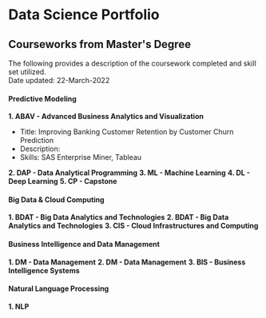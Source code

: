 # Data Science Portfolio
## Courseworks from Master's Degree
The following provides a description of the coursework completed and skill set utilized. \
Date updated: 22-March-2022

#### Predictive Modeling
**1. ABAV - Advanced Business Analytics and Visualization**
- Title:  Improving Banking Customer Retention by Customer Churn Prediction
- Description:
- Skills: SAS Enterprise Miner, Tableau


**2. DAP - Data Analytical Programming**
**3. ML - Machine Learning**
**4. DL - Deep Learning**
**5. CP - Capstone**

#### Big Data & Cloud Computing
**1. BDAT - Big Data Analytics and Technologies**
**2. BDAT - Big Data Analytics and Technologies**
**3. CIS - Cloud Infrastructures and Computing**

#### Business Intelligence and Data Management
**1. DM - Data Management**
**2. DM - Data Management**
**3. BIS - Business Intelligence Systems**

#### Natural Language Processing
**1. NLP**
